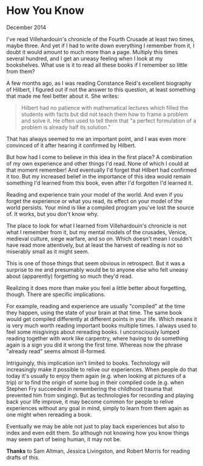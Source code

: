 # How You Know

December 2014  
  
I've read Villehardouin's chronicle of the Fourth Crusade at least
two times, maybe three. And yet if I had to write down everything
I remember from it, I doubt it would amount to much more than a
page. Multiply this times several hundred, and I get an uneasy
feeling when I look at my bookshelves. What use is it to read all
these books if I remember so little from them?  
  
A few months ago, as I was reading Constance Reid's excellent
biography of Hilbert, I figured out if not the answer to this
question, at least something that made me feel better about it.
She writes:

> 
>  Hilbert had no patience with mathematical lectures which filled
>  the students with facts but did not teach them how to frame a
>  problem and solve it. He often used to tell them that "a perfect
>  formulation of a problem is already half its solution."
> 


That has always seemed to me an important point, and I was even
more convinced of it after hearing it confirmed by Hilbert.  
  
But how had I come to believe in this idea in the first place? A
combination of my own experience and other things I'd read. None
of which I could at that moment remember! And eventually I'd forget
that Hilbert had confirmed it too. But my increased belief in the
importance of this idea would remain something I'd learned from
this book, even after I'd forgotten I'd learned it.  
  
Reading and experience train your model of the world. And even if
you forget the experience or what you read, its effect on your model
of the world persists. Your mind is like a compiled program you've
lost the source of. It works, but you don't know why.  
  
The place to look for what I learned from Villehardouin's chronicle
is not what I remember from it, but my mental models of the crusades,
Venice, medieval culture, siege warfare, and so on. Which doesn't
mean I couldn't have read more attentively, but at least the harvest
of reading is not so miserably small as it might seem.  
  
This is one of those things that seem obvious in retrospect. But
it was a surprise to me and presumably would be to anyone else who
felt uneasy about (apparently) forgetting so much they'd read.  
  
Realizing it does more than make you feel a little better about
forgetting, though. There are specific implications.  
  
For example, reading and experience are usually "compiled" at the
time they happen, using the state of your brain at that time. The
same book would get compiled differently at different points in
your life. Which means it is very much worth reading important
books multiple times. I always used to feel some misgivings about
rereading books. I unconsciously lumped reading together with work
like carpentry, where having to do something again is a sign you
did it wrong the first time. Whereas now the phrase "already read"
seems almost ill-formed.  
  
Intriguingly, this implication isn't limited to books. Technology
will increasingly make it possible to relive our experiences. When
people do that today it's usually to enjoy them again (e.g. when
looking at pictures of a trip) or to find the origin of some bug in
their compiled code (e.g. when Stephen Fry succeeded in remembering
the childhood trauma that prevented him from singing). But as
technologies for recording and playing back your life improve, it
may become common for people to relive experiences without any goal
in mind, simply to learn from them again as one might when rereading
a book.  
  
Eventually we may be able not just to play back experiences but
also to index and even edit them. So although not knowing how you
know things may seem part of being human, it may not be.  
  
  
  
  
  
  
  

**Thanks** to Sam Altman, Jessica Livingston, and Robert Morris for reading 
drafts of this.  
  
